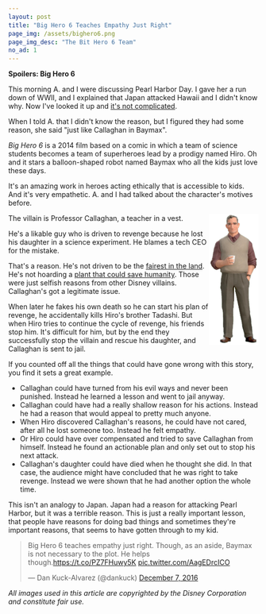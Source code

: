 ```yaml
---
layout: post
title: "Big Hero 6 Teaches Empathy Just Right"
page_img: /assets/bighero6.png
page_img_desc: "The Bit Hero 6 Team"
no_ad: 1
---
```


<b>Spoilers: Big Hero 6</b>

This morning A. and I were discussing Pearl Harbor Day. I gave her a run down of WWII, and I explained that Japan attacked Hawaii and I didn't know why. Now I've looked it up and <a href="http://www.history.co.uk/study-topics/history-of-ww2/pearl-harbor">it's not complicated</a>.

When I told A. that I didn't know the reason, but I figured they had some reason, she said "just like Callaghan in Baymax".

<i>Big Hero 6</i> is a 2014 film based on a comic in which a team of science students becomes a  team of superheroes lead by a prodigy named Hiro. Oh and it stars a balloon-shaped robot named Baymax who all the kids just love these days.

It's an amazing work in heroes acting ethically that is accessible to kids. And it's very empathetic. A. and I had talked about the character's motives before.

<img src="/assets/bighero6-callahan.png" style="float: right; width: 100px;" />

The villain is Professor Callaghan, a teacher in a vest.

He's a likable guy who is driven to revenge because he lost his daughter in a science experiment. He blames a tech CEO for the mistake.

That's a reason. He's not driven to be the <a href="https://en.wikipedia.org/wiki/Snow_White_(Disney)">fairest in the land</a>. He's not hoarding a <a href="https://en.wikipedia.org/wiki/Tangled">plant that could save humanity</a>. Those were just selfish reasons from other Disney villains. Callaghan's got a legitimate issue.

When later he fakes his own death so he can start his plan of revenge, he accidentally kills Hiro's brother Tadashi. But when Hiro tries to continue the cycle of revenge, his friends stop him. It's difficult for him, but by the end they successfully stop the villain and rescue his daughter, and Callaghan is sent to jail.

If you counted off all the things that could have gone wrong with this story, you find it sets a great example.

* Callaghan could have turned from his evil ways and never been punished. Instead he learned a lesson and went to jail anyway.
* Callaghan could have had a really shallow reason for his actions. Instead he had a reason that would appeal to pretty much anyone.
* When Hiro discovered Callaghan's reasons, he could have not cared, after all he lost someone too. Instead he felt empathy.
* Or Hiro could have over compensated and tried to save Callaghan from himself. Instead he found an actionable plan and only set out to stop his next attack.
* Callaghan's daughter could have died when he thought she did. In that case, the audience might have concluded that he was right to take revenge. Instead we were shown that he had another option the whole time.

This isn't an analogy to Japan. Japan had a reason for attacking Pearl Harbor, but it was a terrible reason. This is just a really important lesson, that people have reasons for doing bad things and sometimes they're important reasons, that seems to have gotten through to my kid.

<blockquote class="twitter-tweet" data-lang="en"><p lang="en" dir="ltr">Big Hero 6 teaches empathy just right. Though, as an aside, Baymax is not necessary to the plot. He helps though.<a href="https://t.co/PZ7FHuwy5K">https://t.co/PZ7FHuwy5K</a> <a href="https://t.co/AagEDrcICO">pic.twitter.com/AagEDrcICO</a></p>&mdash; Dan Kuck-Alvarez (@dankuck) <a href="https://twitter.com/dankuck/status/806613188867477506">December 7, 2016</a></blockquote>
<script async src="//platform.twitter.com/widgets.js" charset="utf-8"></script>

<i>All images used in this article are copyrighted by the Disney Corporation and constitute fair use.</i>
